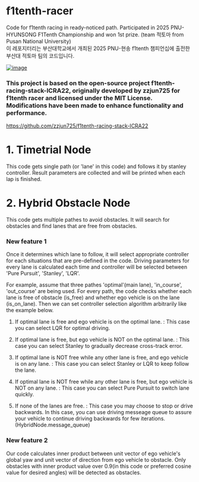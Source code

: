 # f1tenth-racer
Code for f1tenth racing in ready-noticed path.
Participated in 2025 PNU-HYUNSONG F1Tenth Championship and won 1st prize. (team 적토마 from Pusan National University)\
이 레포지터리는 부산대학교에서 개최된 2025 PNU-현송 f1tenth 챔피언십에 출전한 부산대 적토마 팀의 코드입니다.

[![image](http://img.youtube.com/vi/pjeWsDWoA-A/maxresdefault.jpg)](https://www.youtube.com/watch?v=pjeWsDWoA-A)

### This project is based on the open-source project f1tenth-racing-stack-ICRA22, originally developed by zzjun725 for f1tenth racer and licensed under the MIT License. Modifications have been made to enhance functionality and performance.
https://github.com/zzjun725/f1tenth-racing-stack-ICRA22

# 1. Timetrial Node
This code gets single path (or 'lane' in this code) and follows it by stanley controller.
Result parameters are collected and will be printed when each lap is finished.

# 2. Hybrid Obstacle Node
This code gets multiple pathes to avoid obstacles. It will search for obstacles and find lanes that are free from obstacles.


### New feature 1
Once it determines which lane to follow, it will select appropriate controller for each situations that are pre-defined in the code.
Driving parameters for every lane is calculated each time and controller will be selected between 'Pure Pursuit', 'Stanley', 'LQR'.

For example, assume that three pathes 'optimal'(main lane), 'in_course', 'out_course' are being used.
For every path, the code checks whether each lane is free of obstacle (is_free) and whether ego vehicle is on the lane (is_on_lane).
Then we can set controller selection algorithm arbitrarily like the example below.

1. If optimal lane is free and ego vehicle is on the optimal lane.
: This case you can select LQR for optimal driving.

2. If optimal lane is free, but ego vehicle is NOT on the optimal lane.
: This case you can select Stanley to gradually decrease cross-track error.

3. If optimal lane is NOT free while any other lane is free, and ego vehicle is on any lane.
: This case you can select Stanley or LQR to keep follow the lane.

4. If optimal lane is NOT free while any other lane is free, but ego vehicle is NOT on any lane.
: This case you can select Pure Pursuit to switch lane quickly.

5. If none of the lanes are free.
: This case you may choose to stop or drive backwards.
In this case, you can use driving messeage queue to assure your vehicle to continue driving backwards for few iterations. (HybridNode.message_queue)


### New feature 2
Our code calculates inner product between unit vector of ego vehicle's global yaw and unit vector of direction from ego vehicle to obstacle.
Only obstacles with inner product value over 0.9(in this code or preferred cosine value for desired angles) will be detected as obstacles.



